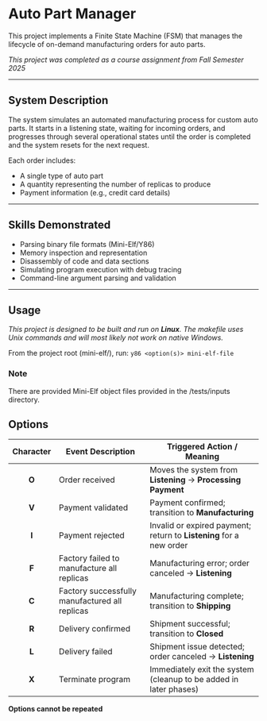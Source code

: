 # Auto Part Manager

This project implements a Finite State Machine (FSM) that manages the lifecycle of on-demand manufacturing orders for auto parts.

*This project was completed as a course assignment from Fall Semester 2025*

---

## System Description

The system simulates an automated manufacturing process for custom auto parts. It starts in a listening state, waiting for incoming orders, and progresses through several operational states until the order is completed and the system resets for the next request.

Each order includes:
- A single type of auto part
- A quantity representing the number of replicas to produce
- Payment information (e.g., credit card details)

---

## Skills Demonstrated
- Parsing binary file formats (Mini-Elf/Y86)
- Memory inspection and representation
- Disassembly of code and data sections
- Simulating program execution with debug tracing
- Command-line argument parsing and validation

---

## Usage

*This project is designed to be built and run on **Linux**. The makefile uses Unix commands and will most likely not work on native Windows.*<br>

From the project root (mini-elf/), run:
```y86 <option(s)> mini-elf-file```

### Note

There are provided Mini-Elf object files provided in the /tests/inputs directory.

## Options
| **Character** | **Event Description**                          | **Triggered Action / Meaning**                                      |
| :-----------: | ---------------------------------------------- | ------------------------------------------------------------------- |
|     **O**     | Order received                                 | Moves the system from **Listening** → **Processing Payment**        |
|     **V**     | Payment validated                              | Payment confirmed; transition to **Manufacturing**                  |
|     **I**     | Payment rejected                               | Invalid or expired payment; return to **Listening** for a new order |
|     **F**     | Factory failed to manufacture all replicas     | Manufacturing error; order canceled → **Listening**                 |
|     **C**     | Factory successfully manufactured all replicas | Manufacturing complete; transition to **Shipping**                  |
|     **R**     | Delivery confirmed                             | Shipment successful; transition to **Closed**                       |
|     **L**     | Delivery failed                                | Shipment issue detected; order canceled → **Listening**             |
|     **X**     | Terminate program                              | Immediately exit the system (cleanup to be added in later phases)   |

**Options cannot be repeated**
